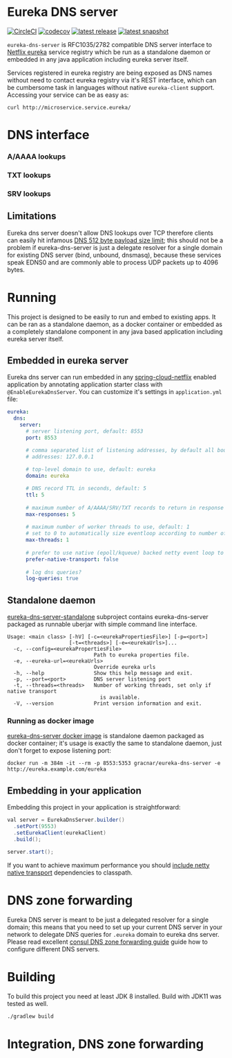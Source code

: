 # Eureka DNS server

[![CircleCI](https://circleci.com/gh/bfg/eureka-dns-server.svg?style=svg)](https://circleci.com/gh/bfg/eureka-dns-server)
[![codecov](https://codecov.io/gh/bfg/eureka-dns-server/branch/master/graph/badge.svg)](https://codecov.io/gh/bfg/eureka-dns-server)
[![latest release](https://img.shields.io/nexus/r/https/oss.sonatype.org/com.github.bfg.eureka/eureka-dns-server.svg)](https://mvnrepository.com/artifact/com.github.bfg.eureka/eureka-dns-server)
[![latest snapshot](https://img.shields.io/nexus/s/https/oss.sonatype.org/com.github.bfg.eureka/eureka-dns-server.svg)](https://oss.sonatype.org/content/groups/public/com/github/bfg/eureka/eureka-dns-server/)

`eureka-dns-server` is RFC1035/2782 compatible DNS server interface to [Netflix eureka](https://github.com/Netflix/eureka)
service registry which be run as a standalone daemon or embedded in any java application including eureka server itself.

Services registered in eureka registry are being exposed as DNS names without need to contact eureka registry via it's 
REST interface, which can be cumbersome task in languages without native `eureka-client` support. Accessing your service
can be as easy as:

```
curl http://microservice.service.eureka/
```

# DNS interface

### A/AAAA lookups

### TXT lookups

### SRV lookups

## Limitations

Eureka dns server doesn't allow DNS lookups over TCP therefore clients can easily hit infamous
[DNS 512 byte payload size limit](https://tools.ietf.org/id/draft-madi-dnsop-udp4dns-00.html); this should not be a problem
if eureka-dns-server is just a delegate resolver for a single domain for existing DNS server (bind, unbound, dnsmasq), 
because these services speak EDNS0 and are commonly able to process UDP packets up to 4096 bytes.   

# Running

This project is designed to be easily to run and embed to existing apps. It can be ran as a standalone daemon, as a 
docker container or embedded as a completely standalone component in any java based application including eureka server
itself. 

## Embedded in eureka server

Eureka dns server can run embedded in any [spring-cloud-netflix](https://spring.io/projects/spring-cloud-netflix) enabled
application by annotating application starter class with `@EnableEurekaDnsServer`. You can customize it's settings in
`application.yml` file:

```yaml
eureka:
  dns:
    server:
      # server listening port, default: 8553
      port: 8553

      # comma separated list of listening addresses, by default all bound listening addresses are used
      # addresses: 127.0.0.1
      
      # top-level domain to use, default: eureka
      domain: eureka

      # DNS record TTL in seconds, default: 5
      ttl: 5
      
      # maximum number of A/AAAA/SRV/TXT records to return in response to a DNS query, default: 5
      max-responses: 5
      
      # maximum number of worker threads to use, default: 1
      # set to 0 to automatically size eventloop according to number of available cpu cores.
      max-threads: 1
      
      # prefer to use native (epoll/kqueue) backed netty event loop to achieve maximum performance, default: true
      prefer-native-transport: false
            
      # log dns queries?
      log-queries: true
``` 

## Standalone daemon

[eureka-dns-server-standalone](eureka-dns-server-standalone) subproject contains eureka-dns-server packaged as runnable 
uberjar with simple command line interface.

```
Usage: <main class> [-hV] [-c=<eurekaPropertiesFile>] [-p=<port>]
                    [-t=<threads>] [-e=<eurekaUrls>]...
  -c, --config=<eurekaPropertiesFile>
                            Path to eureka properties file.
  -e, --eureka-url=<eurekaUrls>
                            Override eureka urls
  -h, --help                Show this help message and exit.
  -p, --port=<port>         DNS server listening port
  -t, --threads=<threads>   Number of working threads, set only if native transport
                              is available.
  -V, --version             Print version information and exit.
```

### Running as docker image

[eureka-dns-server docker image](https://cloud.docker.com/repository/docker/gracnar/eureka-dns-server/) is standalone daemon
packaged as docker container; it's usage is exactly the same to standalone daemon, just don't forget to expose listening
port:

```
docker run -m 384m -it --rm -p 8553:5353 gracnar/eureka-dns-server -e http://eureka.example.com/eureka
``` 

## Embedding in your application

Embedding this project in your application is straightforward:

```java
val server = EurekaDnsServer.builder()
  .setPort(9553)
  .setEurekaClient(eurekaClient)
  .build();

server.start();
```

If you want to achieve maximum performance you should [include netty native transport](https://netty.io/wiki/native-transports.html)
dependencies to classpath.

# DNS zone forwarding

Eureka DNS server is meant to be just a delegated resolver for a single domain; this means that you need to set up your
current DNS server in your network to delegate DNS queries for `.eureka` domain to eureka dns server. Please read
excellent [consul DNS zone forwarding guide](https://www.consul.io/docs/guides/forwarding.html) guide how to configure
different DNS servers.  

# Building

To build this project you need at least JDK 8 installed. Build with JDK11 was tested as well.

```bash
./gradlew build
```

# Integration, DNS zone forwarding
